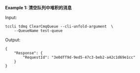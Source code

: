 **Example 1: 清空队列中堆积的消息**



Input: 

```
tccli tdmq ClearCmqQueue --cli-unfold-argument  \
    --QueueName test-queue
```

Output: 
```
{
    "Response": {
        "RequestId": "3e0dff9d-9ed5-47c3-beb2-a42c1d69e1cc"
    }
}
```

